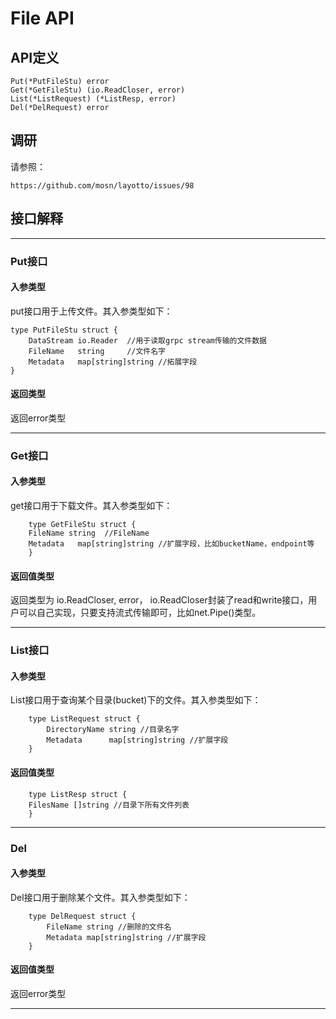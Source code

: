 # File API

## API定义

```
Put(*PutFileStu) error
Get(*GetFileStu) (io.ReadCloser, error)
List(*ListRequest) (*ListResp, error)
Del(*DelRequest) error
```

## 调研

请参照：

```
https://github.com/mosn/layotto/issues/98
```

## 接口解释

---

### Put接口

#### 入参类型
put接口用于上传文件。其入参类型如下：

```
type PutFileStu struct {
	DataStream io.Reader  //用于读取grpc stream传输的文件数据
	FileName   string     //文件名字
	Metadata   map[string]string //拓展字段
}

```

#### 返回类型

返回error类型

----

### Get接口

#### 入参类型

get接口用于下载文件。其入参类型如下：

```
    type GetFileStu struct {
    FileName string  //FileName
    Metadata   map[string]string //扩展字段，比如bucketName，endpoint等
    }
```
#### 返回值类型

返回类型为 io.ReadCloser, error， io.ReadCloser封装了read和write接口，用户可以自己实现，只要支持流式传输即可，比如net.Pipe()类型。


---

### List接口

#### 入参类型

List接口用于查询某个目录(bucket)下的文件。其入参类型如下：

```
    type ListRequest struct {
        DirectoryName string //目录名字
        Metadata      map[string]string //扩展字段
    }
```
#### 返回值类型

```
    type ListResp struct {
    FilesName []string //目录下所有文件列表
    }
```
---

### Del

#### 入参类型

Del接口用于删除某个文件。其入参类型如下：

```
    type DelRequest struct {
        FileName string //删除的文件名
        Metadata map[string]string //扩展字段
    }
```

#### 返回值类型

返回error类型

---